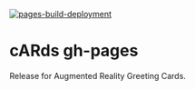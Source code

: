 [![pages-build-deployment](https://github.com/97saundersj/cARds/actions/workflows/pages/pages-build-deployment/badge.svg)](https://github.com/97saundersj/cARds/actions/workflows/pages/pages-build-deployment)
# cARds gh-pages

Release for Augmented Reality Greeting Cards.
